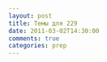 ```yaml
---
layout: post
title: Темы для 229
date: 2011-03-02T14:30:00
comments: true
categories: prep
---
```


